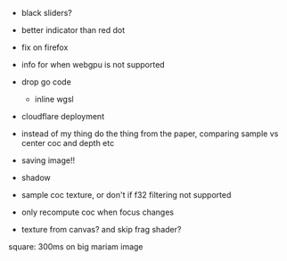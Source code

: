 - black sliders?
- better indicator than red dot
- fix on firefox
- info for when webgpu is not supported
- drop go code
    - inline wgsl
- cloudflare deployment
- instead of my thing do the thing from the paper, comparing sample vs center coc and depth etc
- saving image!!
- shadow

- sample coc texture, or don't if f32 filtering not supported
- only recompute coc when focus changes

- texture from canvas? and skip frag shader?

square: 300ms on big mariam image
